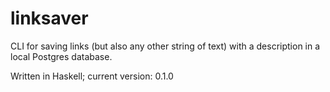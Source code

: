 # linksaver

CLI for saving links (but also any other string of text) with a description in a local Postgres database.

Written in Haskell; current version: 0.1.0